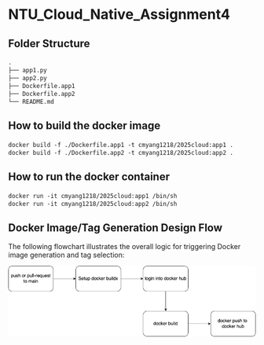 # NTU_Cloud_Native_Assignment4

## Folder Structure
```shell
.
├── app1.py
├── app2.py
├── Dockerfile.app1
├── Dockerfile.app2
└── README.md
```

## How to build the docker image

```shell
docker build -f ./Dockerfile.app1 -t cmyang1218/2025cloud:app1 .
docker build -f ./Dockerfile.app2 -t cmyang1218/2025cloud:app2 .
```

## How to run the docker container
```shell
docker run -it cmyang1218/2025cloud:app1 /bin/sh
docker run -it cmyang1218/2025cloud:app2 /bin/sh
```

## Docker Image/Tag Generation Design Flow

The following flowchart illustrates the overall logic for triggering Docker image generation and tag selection:

![hw4-workflow](hw4-workflow.png)
